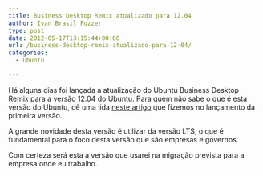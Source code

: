 ```yaml
---
title: Business Desktop Remix atualizado para 12.04
author: Ivan Brasil Fuzzer
type: post
date: 2012-05-17T13:15:44+00:00
url: /business-desktop-remix-atualizado-para-12-04/
categories:
  - Ubuntu

---
```

Há alguns dias foi lançada a atualização do Ubuntu Business Desktop Remix para a versão 12.04 do Ubuntu. Para quem não sabe o que é esta versão do Ubuntu, dê uma lida [neste artigo][1] que fizemos no lançamento da primeira versão.

A grande novidade desta versão é utilizar da versão LTS, o que é fundamental para o foco desta versão que são empresas e governos.

Com certeza será esta a versão que usarei na migração prevista para a empresa onde eu trabalho.

 [1]: http://www.ubuntero.com.br/2012/02/review-semanal-07-arch-linux-e-ubuntu-business/